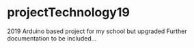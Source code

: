 # projectTechnology19
2019 Arduino based project for my school but upgraded
Further documentation to be included...
